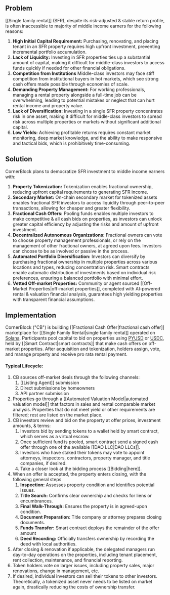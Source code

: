 ## Problem

[[Single family rental]] (SFR), despite its risk-adjusted & stable return profile, is often inaccessible to majority of middle income earners for the following reasons:

1. **High Initial Capital Requirement:** Purchasing, renovating, and placing tenant in an SFR property requires high upfront investment, preventing incremental portfolio accumulation.
2. **Lack of Liquidity:** Investing in SFR properties ties up a substantial amount of capital, making it difficult for middle-class investors to access funds quickly if needed for other financial obligations.
3. **Competition from Institutions** Middle-class investors may face stiff competition from institutional buyers in hot markets, which see strong cash offers made possible through economies of scale.
4. **Demanding Property Management:** For working professionals, managing a rental property alongside a full-time job can be overwhelming, leading to potential mistakes or neglect that can hurt rental income and property value.
5. **Lack of Diversification:** Investing in a single SFR property concentrates risk in one asset, making it difficult for middle-class investors to spread risk across multiple properties or markets without significant additional capital.
6. **Low Yields:** Achieving profitable returns requires constant market monitoring, deep market knowledge, and the ability to make responsive and tactical bids, which is prohibitively time-consuming.

## Solution

CornerBlock plans to democratize SFR investment to middle income earners with:

1. **Property Tokenization:** Tokenization enables fractional ownership, reducing upfront capital requirements to generating SFR income.
2. **Secondary Market:** On-chain secondary market for tokenized assets enables fractional SFR investors to access liquidity through peer-to-peer transactions, allowing for cheaper and greater flexibility.
3. **Fractional Cash Offers:** Pooling funds enables multiple investors to make competitive & all cash bids on properties, as investors can unlock greater capital efficiency by adjusting the risks and amount of upfront investment.
4. **Decentralized Autonomous Organizations:** Fractional owners can vote to choose property management professionals, or rely on the management of other fractional owners, at agreed upon fees. Investors can choose to be as involved or passive in the process.
5. **Automated Portfolio Diversification:** Investors can diversify by purchasing fractional ownership in multiple properties across various locations and types, reducing concentration risk. Smart contracts enable automatic distribution of investments based on individual risk preferences, ensuring a balanced portfolio with minimal effort.
6. **Vetted Off-market Properties:** Community or agent sourced [[Off-Market Properties|off-market properties]], completed with AI-powered rental & valuation financial analysis, guarantees high yielding properties with transparent financial assumptions.

## Implementation
CornerBlock ("CB") is building [[Fractional Cash Offer|fractional cash offer]] marketplace for [[Single Family Rental|single family rental]] operated on [Solana](https://solana.com). Participants pool capital to bid on properties using [PYUSD](https://www.paypal.com/us/digital-wallet/manage-money/crypto/pyusd) or [USDC](https://www.circle.com/en/usdc), held by [[Smart Contract|smart contracts]] that make cash offers on off-market properties. After acquisition and tokenization, holders assign, vote, and manage property and receive pro rata rental payment.

#### Typical Lifecycle:
1. CB sources off-market deals through the following channels:
	1. [[Listing Agent]] submission
	2. Direct submissions by homeowners
	3. API partner submission
2. Properties go through a [[Automated Valuation Model|automated valuation model]] that factors in sales and rental comparable market analysis. Properties that do not meet yield or other requirements are filtered; rest are listed on the market place.
3. CB investors review and bid on the property at offer prices, investment amounts, & terms:
	1. Investors bid by sending tokens to a wallet held by smart contract, which serves as a virtual escrow.
	2. Once sufficient fund is pooled, smart contract send a signed cash offer through one of the available [[DAO LLC|DAO LLCs]].
	3. Investors who have staked their tokens may vote to appoint attorneys, inspectors, contractors, property manager, and title companies, if desired.
	4. Take a closer look at the bidding process [[Bidding|here]].
4. When an offer is accepted, the property enters closing, with the following general steps
	1. **Inspection:** Assesses property condition and identifies potential issues.
	2. **Title Search:** Confirms clear ownership and checks for liens or encumbrances.
	3. **Final Walk-Through:** Ensures the property is in agreed-upon condition.
	4. **Document Preparation:** Title company or attorney prepares closing documents.
	5. **Funds Transfer:** Smart contract deploys the remainder of the offer amount
	6. **Deed Recording:** Officially transfers ownership by recording the deed with local authorities.
5. After closing & renovation if applicable, the delegated managers run day-to-day operations on the properties, including tenant placement, rent collection, maintenance, and financial reporting.
6. Token holders vote on larger issues, including property sales, major renovations, change in management, etc.
7. If desired, individual investors can sell their tokens to other investors. Theoretically, a tokenized asset never needs to be listed on market again, drastically reducing the costs of ownership transfer.